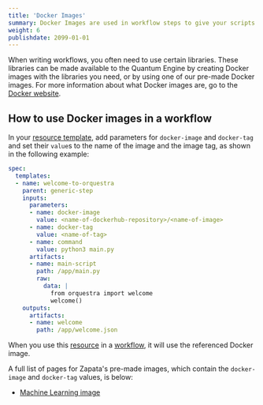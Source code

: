 ```yaml
---
title: 'Docker Images'
summary: Docker Images are used in workflow steps to give your scripts access to library dependencies and tools/
weight: 6
publishdate: 2099-01-01
---
```


When writing workflows, you often need to use certain libraries. These libraries can be made available to the Quantum Engine by creating Docker images with the libraries you need, or by using one of our pre-made Docker images. For more information about what Docker images are, go to the [Docker website](https://www.docker.com/resources/what-container).


## How to use Docker images in a workflow

In your [resource template](../templates/), add parameters for `docker-image` and `docker-tag` and set their `value`s to the name of the image and the image tag, as shown in the following example:

```YAML
spec:
  templates:
  - name: welcome-to-orquestra
    parent: generic-step
    inputs:
      parameters:
      - name: docker-image
        value: <name-of-dockerhub-repository>/<name-of-image>
      - name: docker-tag
        value: <name-of-tag>
      - name: command
        value: python3 main.py
      artifacts:
      - name: main-script
        path: /app/main.py
        raw:
          data: |
            from orquestra import welcome
            welcome()
    outputs:
      artifacts:
      - name: welcome
        path: /app/welcome.json
```

When you use this [resource](../resources/) in a [workflow](../workflow-basics/), it will use the referenced Docker image.

A full list of pages for Zapata's pre-made images, which contain the `docker-image` and `docker-tag` values, is below:
- [Machine Learning image](../../other-resources/using-classical-machine-learning-libraries/)
